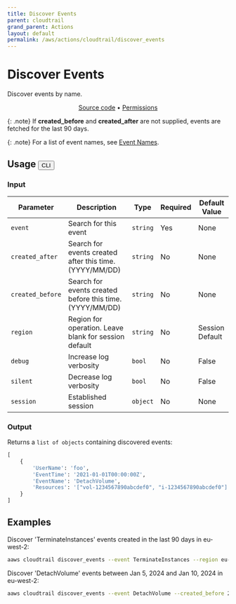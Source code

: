 ```yaml
---
title: Discover Events
parent: cloudtrail
grand_parent: Actions
layout: default
permalink: /aws/actions/cloudtrail/discover_events
---
```


# Discover Events

Discover events by name.

<p align="center">
   <a href="https://github.com/avtomat-hub/avtomat-aws/tree/main/avtomat_aws/cloudtrail/discover_events.py">Source code</a> •
   <a href="/aws/permissions/cloudtrail/discover_events">Permissions</a>
</p>

{: .note}
If **created_before** and **created_after** are not supplied, events are fetched for the last 90 days.

{: .note}
For a list of event names, see [Event Names](/aws/actions/cloudtrail/event_names).

## Usage <button id="toggleButton" class="btn fs-3" onclick="toggleTables()">CLI</button>

### Input

| Parameter        | Description                                              | Type     | Required | Default Value   |
|------------------|----------------------------------------------------------|----------|----------|-----------------|
| `event`          | Search for this event                                    | `string` | Yes      | None            |
| `created_after`  | Search for events created after this time. (YYYY/MM/DD)  | `string` | No       | None            |
| `created_before` | Search for events created before this time. (YYYY/MM/DD) | `string` | No       | None            |
| `region`         | Region for operation. Leave blank for session default    | `string` | No       | Session Default |
| `debug`          | Increase log verbosity                                   | `bool`   | No       | False           |
| `silent`         | Decrease log verbosity                                   | `bool`   | No       | False           |
| `session`        | Established session                                      | `object` | No       | None            |                           

### Output

Returns a `list of objects` containing discovered events:

```python
[
    {
        'UserName': 'foo',
        'EventTime': '2021-01-01T00:00:00Z',
        'EventName': 'DetachVolume',
        'Resources': '["vol-1234567890abcdef0", "i-1234567890abcdef0"]'
    }
]
```

<div markdown="1" id="cli" style="display: block;">

## Examples

Discover 'TerminateInstances' events created in the last 90 days in eu-west-2:

```bash
aaws cloudtrail discover_events --event TerminateInstances --region eu-west-2
```

Discover 'DetachVolume' events between Jan 5, 2024 and Jan 10, 2024 in eu-west-2:

```bash
aaws cloudtrail discover_events --event DetachVolume --created_before 2024/01/10 --created_after 2024/01/05 --region eu-west-2
```

</div>

<div markdown="1" id="prog" style="display: none;">

## Examples

Discover 'TerminateInstances' events created in the last 90 days in eu-west-2:

```python
from avtomat_aws import cloudtrail

response = cloudtrail.discover_events(event="TerminateInstances", region="eu-west-2")
```

Discover 'DetachVolume' events between Jan 5, 2024 and Jan 10, 2024 in eu-west-2:

```python
from avtomat_aws import cloudtrail

response = cloudtrail.discover_events(event="DetachVolume",
                                      created_before="2024/01/10",
                                      created_after="2024/01/05",
                                      region="eu-west-2")
```

</div>

<script>
  function toggleTables() {
    var cli = document.getElementById("cli");
    var prog = document.getElementById("prog");
    var toggleButton = document.getElementById("toggleButton");
    if (cli.style.display === "none") {
      cli.style.display = "block";
      prog.style.display = "none";
      toggleButton.innerHTML = "CLI";
    } else {
      cli.style.display = "none";
      prog.style.display = "block";
      toggleButton.innerHTML = "Programmatic";
    } 
  }
</script>

